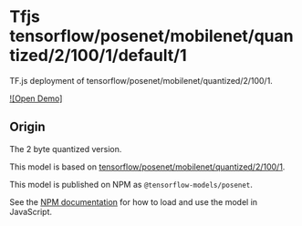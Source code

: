 # Tfjs tensorflow/posenet/mobilenet/quantized/2/100/1/default/1
TF.js deployment of tensorflow/posenet/mobilenet/quantized/2/100/1.

<!-- asset-path: legacy -->
<!-- parent-model: tensorflow/posenet/mobilenet/quantized/2/100/1 -->

[![Open Demo]](https://teachablemachine.withgoogle.com/train/pose)

## Origin
The 2 byte quantized version.

This model is based on [tensorflow/posenet/mobilenet/quantized/2/100/1](https://tfhub.dev/tensorflow/posenet/mobilenet/quantized/2/100/1).

This model is published on NPM as `@tensorflow-models/posenet`.

See the [NPM documentation](https://www.npmjs.com/package/@tensorflow-models/posenet)
for how to load and use the model in JavaScript.

